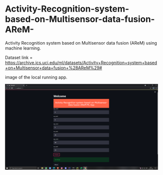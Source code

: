 # Activity-Recognition-system-based-on-Multisensor-data-fusion-AReM-
Activity Recognition system based on Multisensor data fusion (AReM) using machine learning.

Dataset link = https://archive.ics.uci.edu/ml/datasets/Activity+Recognition+system+based+on+Multisensor+data+fusion+%28AReM%29#

image of the local running app.

![name-of-you-image](https://github.com/HeyKashit/Activity-Recognition-system-based-on-Multisensor-data-fusion-AReM-/blob/main/Screenshot%20(14).png)
